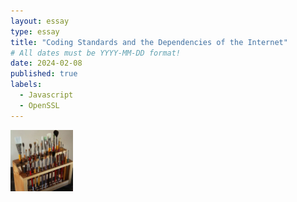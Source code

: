 ```yaml
---
layout: essay
type: essay
title: "Coding Standards and the Dependencies of the Internet"
# All dates must be YYYY-MM-DD format!
date: 2024-02-08
published: true
labels:
  - Javascript
  - OpenSSL
---
```


<img width="100px" class="rounded float-start pe-4" src="../img/igniting/paintbrushes.jpg">
